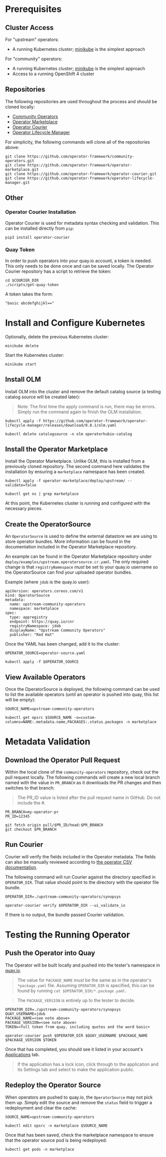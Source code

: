 # Prerequisites

## Cluster Access

For "upstream" operators:
* A running Kubernetes cluster; [minikube](https://kubernetes.io/docs/setup/minikube/) is the simplest approach

For "community" operators:
* A running Kubernetes cluster; [minikube](https://kubernetes.io/docs/setup/minikube/) is the simplest approach
* Access to a running OpenShift 4 cluster

## Repositories

The following repositories are used throughout the process and should be cloned locally:

* [Community Operators](https://github.com/operator-framework/community-operators)
* [Operator Marketplace](https://github.com/operator-framework/operator-marketplace)
* [Operator Courier](https://github.com/operator-framework/operator-courier)
* [Operator Lifecycle Manager](https://github.com/operator-framework/operator-lifecycle-manager)

For simplicity, the following commands will clone all of the repositories above:

```
git clone https://github.com/operator-framework/community-operators.git
git clone https://github.com/operator-framework/operator-marketplace.git
git clone https://github.com/operator-framework/operator-courier.git
git clone https://github.com/operator-framework/operator-lifecycle-manager.git
```

## Other

### Operator Courier Installation

Operator Courier is used for metadata syntax checking and validation. This can be installed directly from `pip`:

```
pip3 install operator-courier
```

### Quay Token

In order to push operators into your quay.io account, a token is needed. This only needs to be done once and can be saved locally. The Operator Courier repository has a script to retrieve the token:

```
cd $COURIER_DIR
./scripts/get-quay-token
```

A token takes the form:

```
"basic abcdefghijkl=="
```

# Install and Configure Kubernetes

Optionally, delete the previous Kubernetes cluster:

```
minikube delete
```

Start the Kubernetes cluster:

```
minikube start
```

## Install OLM

Install OLM into the cluster and remove the default catalog source (a testing catalog source will be created later):

> Note: The first time the apply command is run, there may be errors. Simply run the command again to finish the OLM installation.

```
kubectl apply -f https://github.com/operator-framework/operator-lifecycle-manager/releases/download/0.8.1/olm.yaml

kubectl delete catalogsource -n olm operatorhubio-catalog
```

## Install the Operator Marketplace

Install the Operator Marketplace. Unlike OLM, this is installed from a previously cloned repository. The second command here validates the installation by ensuring a `marketplace` namespace has been created.

```
kubectl apply -f operator-marketplace/deploy/upstream/ --validate=false

kubectl get ns | grep marketplace
```

At this point, the Kubernetes cluster is running and configured with the necessary pieces.

## Create the OperatorSource

An `OperatorSource` is used to define the external datastore we are using to store operator bundles. More information can be found in the documentation included in the Operator Marketplace repository.

An example can be found in the Operator Marketplace repository under `deploy/examples/upstream.operatorsource.cr.yaml`. The only required change is that `registryNamespace` _must_ be set to your quay.io username so the OperatorSource can find your uploaded operator bundles.

Example (where `jdob` is the quay.io user):

```
apiVersion: operators.coreos.com/v1
kind: OperatorSource
metadata:
  name: upstream-community-operators
  namespace: marketplace
spec:
  type: appregistry
  endpoint: https://quay.io/cnr
  registryNamespace: jdob
  displayName: "Upstream Community Operators"
  publisher: "Red Hat"
```

Once the YAML has been changed, add it to the cluster:

```
OPERATOR_SOURCE=operator-source.yaml

kubectl apply -f $OPERATOR_SOURCE
```

## View Available Operators

Once the OperatorSource is deployed, the following command can be used to list the available operators (until an operator is pushed into quay, this list will be empty):

```
SOURCE_NAME=upstream-community-operators

kubectl get opsrc $SOURCE_NAME -o=custom-columns=NAME:.metadata.name,PACKAGES:.status.packages -n marketplace
```

# Metadata Validation

## Download the Operator Pull Request

Within the local clone of the `community-operators` repository, check out the pull request locally. The following commands will create a new local branch named with the value in `PR_BRANCH` as it downloads the PR changes and then switches to that branch:

> The PR_ID value is listed after the pull request name in GitHub. Do not include the #.

```
PR_BRANCH=my-operator-pr
PR_ID=12345

git fetch origin pull/$PR_ID/head:$PR_BRANCH
git checkout $PR_BRANCH
```

## Run Courier

Courier will verify the fields included in the Operator metadata. The fields can also be manually reviewed according to [the operator CSV documentation](https://github.com/operator-framework/community-operators/blob/master/docs/required-fields.md).

The following command will run Courier against the directory specified in `OPERATOR_DIR`. That value should point to the directory with the operator file bundle.

```
OPERATOR_DIR=./upstream-community-operators/synopsys

operator-courier verify $OPERATOR_DIR --ui_validate_io
```

If there is no output, the bundle passed Courier validation.

# Testing the Running Operator

## Push the Operator into Quay

The Operator will be built locally and pushed into the tester's namespace in [quay.io](http://quay.io).

> The value for `PACKAGE_NAME` *must* be the same as in the operator's `*package.yaml` file. Assuming `OPERATOR_DIR` is specified, this can be found by running `cat $OPERATOR_DIR/*.package.yaml`.

> The `PACKAGE_VERSION` is entirely up to the tester to decide.

```
OPERATOR_DIR=./upstream-community-operators/synopsys
QUAY_USERNAME=jdob
PACKAGE_NAME=<see note above>
PACKAGE_VERSION=<see note above>
TOKEN=<full token from quay, including quotes and the word basic>

operator-courier push $OPERATOR_DIR $QUAY_USERNAME $PACKAGE_NAME $PACKAGE_VERSION $TOKEN
```

Once that has completed, you should see it listed in your account's [Applications](https://quay.io/application/) tab.

> If the application has a lock icon, click through to the application and its Settings tab and select to make the application public.

## Redeploy the Operator Source

When operators are pushed to quay.io, the `OperatorSource` may not pick them up. Simply edit the source and remove the `status` field to trigger a redeployment and clear the cache:

```
SOURCE_NAME=upstream-community-operators

kubectl edit opsrc -n marketplace $SOURCE_NAME
```

Once that has been saved, check the marketplace namespace to ensure that the operator source pod is being redeployed:

```
kubectl get pods -n marketplace
```
